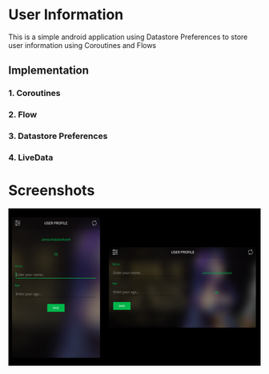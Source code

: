 # User Information

This is a simple android application using Datastore Preferences to store user information using Coroutines and Flows

## Implementation

### 1. Coroutines
### 2. Flow
### 3. Datastore Preferences
### 4. LiveData

# Screenshots

![Screenshot](screens/screen.jpg)
